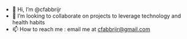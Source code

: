 - 👋 Hi, I’m @cfabbrijr
- 💞️ I’m looking to collaborate on projects to leverage technology and health habits
- 📫 How to reach me : email me at cfabbrijr@gmail.com

<!---
cfabbrijr/cfabbrijr is a ✨ special ✨ repository because its `README.md` (this file) appears on your GitHub profile.
You can click the Preview link to take a look at your changes.
--->
